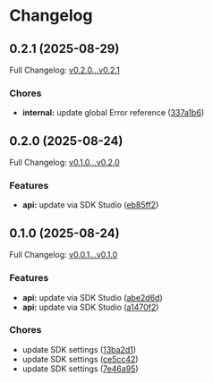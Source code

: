 # Changelog

## 0.2.1 (2025-08-29)

Full Changelog: [v0.2.0...v0.2.1](https://github.com/kennyjwilli/crossref-typescript/compare/v0.2.0...v0.2.1)

### Chores

* **internal:** update global Error reference ([337a1b6](https://github.com/kennyjwilli/crossref-typescript/commit/337a1b6d49207e5d5ee12a7922a552094124be0a))

## 0.2.0 (2025-08-24)

Full Changelog: [v0.1.0...v0.2.0](https://github.com/kennyjwilli/crossref-typescript/compare/v0.1.0...v0.2.0)

### Features

* **api:** update via SDK Studio ([eb85ff2](https://github.com/kennyjwilli/crossref-typescript/commit/eb85ff2de57eed19742721c488a4e7f6fec8919e))

## 0.1.0 (2025-08-24)

Full Changelog: [v0.0.1...v0.1.0](https://github.com/kennyjwilli/crossref-typescript/compare/v0.0.1...v0.1.0)

### Features

* **api:** update via SDK Studio ([abe2d6d](https://github.com/kennyjwilli/crossref-typescript/commit/abe2d6daf4e9d19a2954dd73f56c33740f7c8ddb))
* **api:** update via SDK Studio ([a1470f2](https://github.com/kennyjwilli/crossref-typescript/commit/a1470f266941a4792a5a9f9255b17495c47d5f8d))


### Chores

* update SDK settings ([13ba2d1](https://github.com/kennyjwilli/crossref-typescript/commit/13ba2d1b2ef2b61d480de02f88bb3cb74e37ce28))
* update SDK settings ([ce5cc42](https://github.com/kennyjwilli/crossref-typescript/commit/ce5cc42fb23c14416de830d3e01c234637cc09cb))
* update SDK settings ([7e46a95](https://github.com/kennyjwilli/crossref-typescript/commit/7e46a9567d0e0b77289ae9076205965223b499a3))
